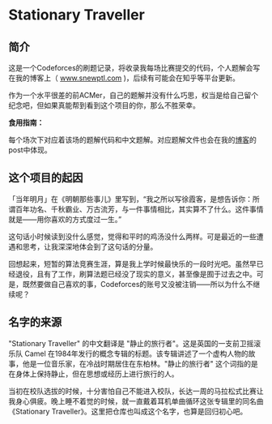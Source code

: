# Stationary Traveller

## 简介

这是一个Codeforces的刷题记录，将收录我每场比赛提交的代码，个人题解会写在我的博客上（ www.snewptl.com )，后续有可能会在知乎等平台更新。

作为一个水平很差的前ACMer，自己的题解并没有什么巧思，权当是给自己留个纪念吧，但如果真能帮到看到这个项目的你，那么不胜荣幸。

**食用指南：**

每个场次下对应着该场的题解代码和中文题解。对应题解文件也会在我的[博客](www.snewptl.com)的post中体现。

## 这个项目的起因

「当年明月」在《明朝那些事儿》里写到，“我之所以写徐霞客，是想告诉你：所谓百年功名、千秋霸业、万古流芳，与一件事情相比，其实算不了什么。这件事情就是——用你喜欢的方式度过一生。”

这句话小时候读到没什么感觉，觉得和平时的鸡汤没什么两样。可是最近的一些遭遇和思考，让我深深地体会到了这句话的分量。

回想起来，短暂的算法竞赛生涯，算是我上学时候最快乐的一段时光吧。虽然早已经退役，且有了工作，刷算法题已经没了现实的意义，甚至像是囿于过去之中。可是，既然要做自己喜欢的事，Codeforces的账号又没被注销——所以为什么不继续呢？

## 名字的来源

"Stationary Traveller" 的中文翻译是 "静止的旅行者"。这是英国的一支前卫摇滚乐队 Camel 在1984年发行的概念专辑的标题。该专辑讲述了一个虚构人物的故事，他是一位音乐家，在冷战时期居住在东柏林。"静止的旅行者" 这个词指的是在身体上保持静止，但在思想或经历上进行旅行的人。

当初在校队选拔的时候，十分害怕自己不能进入校队，长达一周的马拉松式比赛让我身心俱疲。晚上睡不着觉的时候，就一直戴着耳机单曲循环这张专辑里的同名曲《Stationary Traveller》。这里把仓库也叫成这个名字，也算是回归初心吧。
